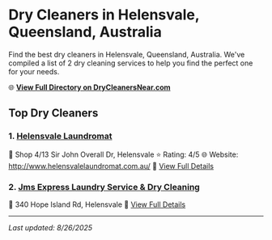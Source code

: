 # Dry Cleaners in Helensvale, Queensland, Australia

Find the best dry cleaners in Helensvale, Queensland, Australia. We've compiled a list of 2 dry cleaning services to help you find the perfect one for your needs.

🌐 **[View Full Directory on DryCleanersNear.com](https://drycleanersnear.com/city/Australia/Queensland/Helensvale)**

## Top Dry Cleaners

### 1. [Helensvale Laundromat](https://drycleanersnear.com/dryCleaner/68aa737639cc7c0899005b47/helensvale-laundromat)
📍 Shop 4/13 Sir John Overall Dr, Helensvale
⭐ Rating: 4/5
🌐 Website: http://www.helensvalelaundromat.com.au/
🔗 [View Full Details](https://drycleanersnear.com/dryCleaner/68aa737639cc7c0899005b47/helensvale-laundromat)

### 2. [Jms Express Laundry Service & Dry Cleaning](https://drycleanersnear.com/dryCleaner/68aa73e739cc7c0899005f71/jms-express-laundry-service-dry-cleaning)
📍 340 Hope Island Rd, Helensvale
🔗 [View Full Details](https://drycleanersnear.com/dryCleaner/68aa73e739cc7c0899005f71/jms-express-laundry-service-dry-cleaning)


---

*Last updated: 8/26/2025*
